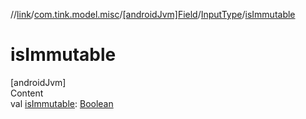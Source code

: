 //[link](../../../index.md)/[com.tink.model.misc](../../index.md)/[[androidJvm]Field](../index.md)/[InputType](index.md)/[isImmutable](is-immutable.md)



# isImmutable  
[androidJvm]  
Content  
val [isImmutable](is-immutable.md): [Boolean](https://kotlinlang.org/api/latest/jvm/stdlib/kotlin/-boolean/index.html)  



